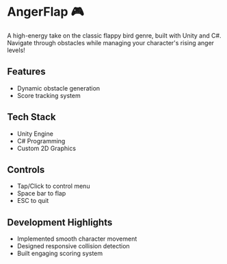 # AngerFlap 🎮

A high-energy take on the classic flappy bird genre, built with Unity and C#. Navigate through obstacles while managing your character's rising anger levels!

## Features
- Dynamic obstacle generation
- Score tracking system

## Tech Stack
- Unity Engine
- C# Programming
- Custom 2D Graphics

## Controls
- Tap/Click to control menu
- Space bar to flap
- ESC to quit

## Development Highlights
- Implemented smooth character movement
- Designed responsive collision detection
- Built engaging scoring system


